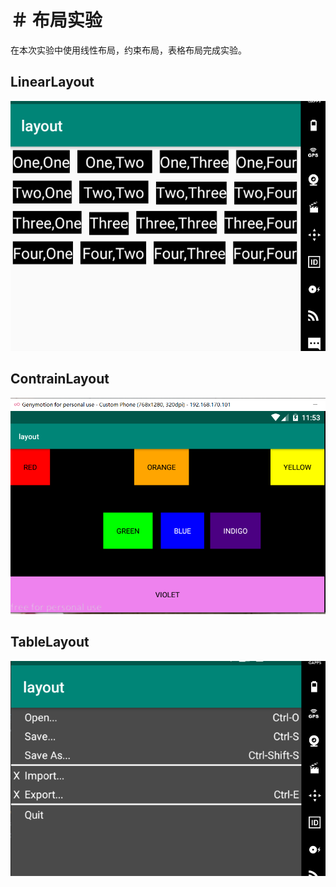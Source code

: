 ＃ 布局实验
===
在本次实验中使用线性布局，约束布局，表格布局完成实验。
## LinearLayout
![image](https://github.com/SeanVivi/Android/blob/master/images/linearlayout.png)
## ContrainLayout
![image](https://github.com/SeanVivi/Android/blob/master/images/constraintlayout.png)
## TableLayout
![image](https://github.com/SeanVivi/Android/blob/master/images/tablelayout.png)

